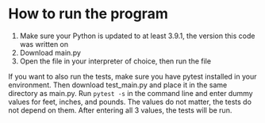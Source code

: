 # How to run the program
1. Make sure your Python is updated to at least 3.9.1, the version this code was written on  
2. Download main.py  
3. Open the file in your interpreter of choice, then run the file  

If you want to also run the tests, make sure you have pytest installed in your environment. Then download test_main.py and place it in the same directory as main.py. Run `pytest -s` in the command line and enter dummy values for feet, inches, and pounds. The values do not matter, the tests do not depend on them. After entering all 3 values, the tests will be run.
